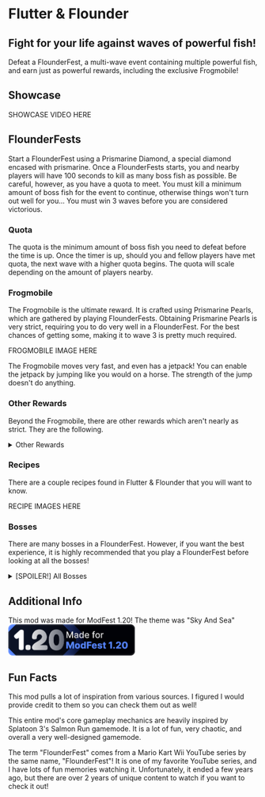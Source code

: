 # Flutter & Flounder
## Fight for your life against waves of powerful fish!
Defeat a FlounderFest, a multi-wave event containing multiple powerful fish, and earn just as powerful rewards, including the exclusive Frogmobile!

## Showcase

SHOWCASE VIDEO HERE

## FlounderFests
Start a FlounderFest using a Prismarine Diamond, a special diamond encased with prismarine. Once a FlounderFests starts, you and nearby players will have 100 seconds to kill as many boss fish as possible. Be careful, however, as you have a quota to meet. You must kill a minimum amount of boss fish for the event to continue, otherwise things won't turn out well for you... You must win 3 waves before you are considered victorious.

### Quota
The quota is the minimum amount of boss fish you need to defeat before the time is up.
Once the timer is up, should you and fellow players have met quota, the next wave with a higher quota begins. The quota will scale depending on the amount of players nearby.

### Frogmobile
The Frogmobile is the ultimate reward. It is crafted using Prismarine Pearls, which are gathered by playing FlounderFests. Obtaining Prismarine Pearls is very strict, requiring you to do very well in a FlounderFest. For the best chances of getting some, making it to wave 3 is pretty much required.

FROGMOBILE IMAGE HERE

The Frogmobile moves very fast, and even has a jetpack! You can enable the jetpack by jumping like you would on a horse. The strength of the jump doesn't do anything.

### Other Rewards
Beyond the Frogmobile, there are other rewards which aren't nearly as strict. They are the following.
<details>
  <summary>Other Rewards</summary>

- FlounderFest Coffee (2 min of speed and haste)
- Golden Apple
- Enchanted Golden Apple
- Golden Carrot
- Diamond
- Netherite Scrap
- Enchanted Books of any tier
- * Mending
- * Sharpness
- * Unbreaking
- * Protection
- * Silk Touch
- * Fortune
- * Efficiency
</details>

### Recipes

There are a couple recipes found in Flutter & Flounder that you will want to know.

RECIPE IMAGES HERE

### Bosses
There are many bosses in a FlounderFest. However, if you want the best experience, it is highly recommended that you play a FlounderFest before looking at all the bosses!
<details>
  <summary>[SPOILER!] All Bosses</summary>

- Cod Automobile, a cod who is in a car and doesn't take knockback.
- Clown Cod, a cod who summons in goons, who will target random players and deal insane amounts of damage.
- Hammer Cod, a cod who has a giant hammer and will deal lots of damage.
- Coffee Cod, a cod who will give all nearby boss fish a speed boost.
- Chill Cod, a cod who will freeze nearby players.
- Salmon Ship, a salmon on a ship who will wait for a player to run beneath its ship before dropping, dealing lots of damage.
- Salmon Sniper, a salmon who holds a salmon who shoots a LOT of arrows.
- Whacker Salmon, a salmon with a punching glove who will deal a good chunk of damage and a lot of knockback.
</details>

## Additional Info
This mod was made for ModFest 1.20! The theme was "Sky And Sea"  
[<img src="https://raw.githubusercontent.com/ModFest/art/3bf66556e674d670e30f647d6a48c4e1798c21d4/badge/128h/ModFest%201.20%20Badge%20Cozy.png" width="256" alt="ModFest 1.20">](https://modfest.net/1.20)


## Fun Facts
This mod pulls a lot of inspiration from various sources. I figured I would provide credit to them so you can check them out as well!  

This entire mod's core gameplay mechanics are heavily inspired by Splatoon 3's Salmon Run gamemode. It is a lot of fun, very chaotic, and overall a very well-designed gamemode.

The term "FlounderFest" comes from a Mario Kart Wii YouTube series by the same name, "FlounderFest"! It is one of my favorite YouTube series, and I have lots of fun memories watching it. Unfortunately, it ended a few years ago, but there are over 2 years of unique content to watch if you want to check it out!

